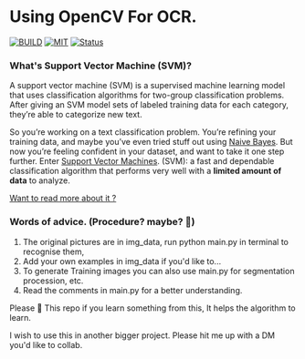 # Using OpenCV For OCR.


[![BUILD](https://img.shields.io/badge/Build-OK-<COLOR>.svg)](https://github.com/amitchaudhari9121/OpenCV_OCR)  [![MIT](https://img.shields.io/badge/License-MIT-blue.svg)](https://github.com/amitchaudhari9121/OpenCV_OCR) [![Status](https://img.shields.io/badge/Status-Advanced-<COLOR>.svg)](https://github.com/amitchaudhari9121/OpenCV_OCR)

### What's Support Vector Machine (SVM)?
A support vector machine (SVM) is a supervised machine learning model that uses classification algorithms for two-group classification problems. After giving an SVM model sets of labeled training data for each category, they’re able to categorize new text.

So you’re working on a text classification problem. You’re refining your training data, and maybe you’ve even tried stuff out using [Naive Bayes](https://en.wikipedia.org/wiki/Naive_Bayes_classifier "Wiki on Topic"). But now you’re feeling confident in your dataset, and want to take it one step further. 
Enter [Support Vector Machines](https://en.wikipedia.org/wiki/Support_vector_machine "Wiki page on the topic"). (SVM): a fast and dependable classification algorithm that performs very well with a **limited amount of data** to analyze.

[Want to read more about it ?](https://monkeylearn.com/blog/introduction-to-support-vector-machines-svm "monkey learnLINK")

### Words of advice. (Procedure? maybe? 🤔)
1. The original pictures are in img_data, run python main.py in terminal to recognise them, 
2. Add your own examples in img_data if you'd like to...
3. To generate Training images you can also use main.py for segmentation procession, etc.
4. Read the comments in main.py for a better understanding.

Please 🌟 This repo if you learn something from this, It helps the algorithm to learn.

I wish to use this in another bigger project. Please hit me up with a DM you'd like to collab.